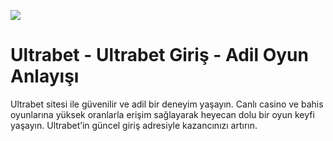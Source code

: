 <a href="https://bit.ly/ultrabetgirism"><img src="https://cdn.direct.me/headers/1259057.png?1723211780"></a>
# Ultrabet - Ultrabet Giriş - Adil Oyun Anlayışı
Ultrabet sitesi ile güvenilir ve adil bir deneyim yaşayın. Canlı casino ve bahis oyunlarına yüksek oranlarla erişim sağlayarak heyecan dolu bir oyun keyfi yaşayın. Ultrabet’in güncel giriş adresiyle kazancınızı artırın.<br>
